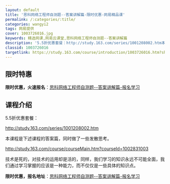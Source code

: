 ```yaml
---
layout: default
title: '思科网络工程师自测题--答案讲解篇-限时优惠-网易精品课'
permalink: /:categories/:title/
categories: wangyi2
tags: 网易提供
cover: 1003726016.jpg
keywords: 精选网课,网易云课堂,思科网络工程师自测题--答案讲解篇
description: '5.5折优惠套餐：http://study.163.com/series/1001208002.htm本课程是下述课程的'
classid: 1003726016
targetlink: https://study.163.com/course/introduction/1003726016.htm?share=1&shareId=1025206652&utm_campaign=share&utm_medium=iphoneShare&utm_source=&utm_u=1025206652
---
```


## 限时特惠

**限时优惠，火速报名**：[思科网络工程师自测题--答案讲解篇-报名学习](https://study.163.com/course/introduction/1003726016.htm?share=1&shareId=1025206652&utm_campaign=share&utm_medium=iphoneShare&utm_source=&utm_u=1025206652)

## 课程介绍

5.5折优惠套餐：

http://study.163.com/series/1001208002.htm



本课程是下述课程的答案篇，同时做了一些发散思考。

http://study.163.com/course/courseMain.htm?courseId=1002831003



技术是死的，对技术的运用却是活的，同样，我们学习的知识永远不可能全面，我们通过学习掌握的应该是一种能力，而不仅仅是一些具体的知识点。

**限时优惠，报名地址**：[思科网络工程师自测题--答案讲解篇-报名学习](https://study.163.com/course/introduction/1003726016.htm?share=1&shareId=1025206652&utm_campaign=share&utm_medium=iphoneShare&utm_source=&utm_u=1025206652)

